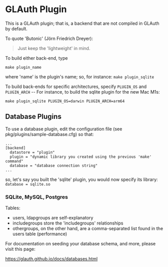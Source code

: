 # GLAuth Plugin

This is a GLAuth plugin; that is, a backend that are not compiled in GLAuth by default.

To quote 'Butonic' (Jörn Friedrich Dreyer):

> Just keep the 'lightweight' in mind.

To build either back-end, type
```
make plugin_name
```
where 'name' is the plugin's name; so, for instance: `make plugin_sqlite`

To build back-ends for specific architectures, specify `PLUGIN_OS` and `PLUGIN_ARCH` --
 For instance, to build the sqlite plugin for the new Mac M1s:
 ```
make plugin_sqlite PLUGIN_OS=darwin PLUGIN_ARCH=arm64
 ```

## Database Plugins

To use a database plugin, edit the configuration file (see pkg/plugins/sample-database.cfg) so that:

```
...
[backend]
  datastore = "plugin"
  plugin = "dynamic library you created using the previous 'make' command"
  database = "database connection string"
...
```
so, let's say you built the 'sqlite' plugin, you would now specify its library: `database = sqlite.so`

### SQLite, MySQL, Postgres

Tables:
- users, ldapgroups are self-explanatory
- includegroups store the 'includegroups' relationships
- othergroups, on the other hand, are a comma-separated list found in the users table (performance)

For documentation on seeding your database schema, and more, please visit this page:

https://glauth.github.io/docs/databases.html

